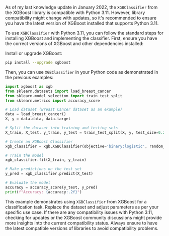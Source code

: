 As of my last knowledge update in January 2022, the `XGBClassifier` from the XGBoost library is compatible with Python 3.11. However, library compatibility might change with updates, so it's recommended to ensure you have the latest version of XGBoost installed that supports Python 3.11.

To use `XGBClassifier` with Python 3.11, you can follow the standard steps for installing XGBoost and implementing the classifier. First, ensure you have the correct versions of XGBoost and other dependencies installed:

Install or upgrade XGBoost:

```bash
pip install --upgrade xgboost
```

Then, you can use `XGBClassifier` in your Python code as demonstrated in the previous examples:

```python
import xgboost as xgb
from sklearn.datasets import load_breast_cancer
from sklearn.model_selection import train_test_split
from sklearn.metrics import accuracy_score

# Load dataset (Breast Cancer dataset as an example)
data = load_breast_cancer()
X, y = data.data, data.target

# Split the dataset into training and testing sets
X_train, X_test, y_train, y_test = train_test_split(X, y, test_size=0.2, random_state=42)

# Create an XGBoost Classifier
xgb_classifier = xgb.XGBClassifier(objective='binary:logistic', random_state=42)

# Train the model
xgb_classifier.fit(X_train, y_train)

# Make predictions on the test set
y_pred = xgb_classifier.predict(X_test)

# Evaluate the model
accuracy = accuracy_score(y_test, y_pred)
print(f"Accuracy: {accuracy:.2f}")
```

This example demonstrates using `XGBClassifier` from XGBoost for a classification task. Replace the dataset and adjust parameters as per your specific use case. If there are any compatibility issues with Python 3.11, checking for updates or the XGBoost community discussions might provide more insights into the current compatibility status. Always ensure to have the latest compatible versions of libraries to avoid compatibility problems.